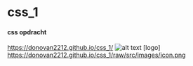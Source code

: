# css_1
#### css opdracht
https://donovan2212.github.io/css_1/
![alt text](https://donovan2212.github.io/css_1/markdown-here/raw/master/src/common/images/icon.png)
[logo] https://donovan2212.github.io/css_1/raw/src/images/icon.png
